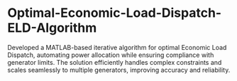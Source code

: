 # Optimal-Economic-Load-Dispatch-ELD-Algorithm
Developed a MATLAB-based iterative algorithm for optimal Economic Load Dispatch, automating power allocation while ensuring compliance with generator limits. The solution efficiently handles complex constraints and scales seamlessly to multiple generators, improving accuracy and reliability.
